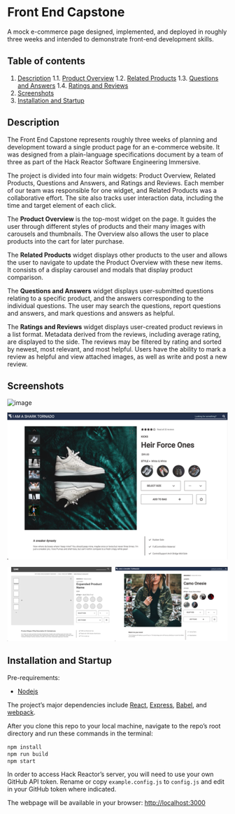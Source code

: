 # Front End Capstone

A mock e-commerce page designed, implemented, and deployed in roughly three weeks and intended to demonstrate front-end development skills.

## Table of contents
1. [Description](#description)
1.1. [Product Overview](#product-overview)
1.2. [Related Products](#related-products)
1.3. [Questions and Answers](#questions-answers)
1.4. [Ratings and Reviews](#ratings-reviews)
2. [Screenshots](#screenshots)
3. [Installation and Startup](#installation)

## Description <a name=”description”></a>
The Front End Capstone represents roughly three weeks of planning and development toward a single product page for an e-commerce website. It was designed from a plain-language specifications document by a team of three as part of the Hack Reactor Software Engineering Immersive.

The project is divided into four main widgets: Product Overview, Related Products, Questions and Answers, and Ratings and Reviews. Each member of our team was responsible for one widget, and Related Products was a collaborative effort. The site also tracks user interaction data, including the time and target element of each click.

<a name=”product-overview></a>The **Product Overview** is the top-most widget on the page. It guides the user through different styles of products and their many images with carousels and thumbnails. The Overview also allows the user to place products into the cart for later purchase.

<a name=”related-products></a>The **Related Products** widget displays other products to the user and allows the user to navigate to update the Product Overview with these new items. It consists of a display carousel and modals that display product comparison.

<a name=”questions-answers></a>The **Questions and Answers** widget displays user-submitted questions relating to a specific product, and the answers corresponding to the individual questions. The user may search the questions, report questions and answers, and mark questions and answers as helpful.

<a name=”ratings-reviews></a>The **Ratings and Reviews** widget displays user-created product reviews in a list format. Metadata derived from the reviews, including average rating, are displayed to the side. The reviews may be filtered by rating and sorted by newest, most relevant, and most helpful. Users have the ability to mark a review as helpful and view attached images, as well as write and post a new review.

## Screenshots <a name=”screenshots></a>
![image](images/fecGif.gif)

![image](images/productOverview.png)

![image](images/comparison.jpg)

## Installation and Startup <a name=”installation”></a>
Pre-requirements:
* [Nodejs](https://nodejs.org/en/)

The project’s major dependencies include [React](https://reactjs.org/), [Express](http://expressjs.com/), [Babel](https://babeljs.io/), and [webpack](https://webpack.js.org/).

After you clone this repo to your local machine, navigate to the repo’s root directory and run these commands in the terminal:
```
npm install
npm run build
npm start
```

In order to access Hack Reactor’s server, you will need to use your own GitHub API token. Rename or copy `example.config.js` to `config.js` and edit in your GitHub token where indicated.

The webpage will be available in your browser: [http://localhost:3000](http://localhost:3000)
